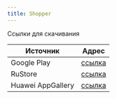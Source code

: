 ```yaml
---
title: Shopper
---
```

Ссылки для скачивания

| Источник | Адрес |
|---|---|
| Google Play | [ссылка](https://play.google.com/store/apps/details?id=ru.sbmt.shopper)|
| RuStore | [ссылка](https://apps.rustore.ru/app/ru.sbmt.shopper)|
| Huawei AppGallery | [ссылка](https://appgallery.huawei.com/#/app/C110698749)